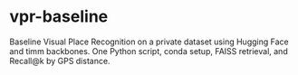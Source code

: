 # vpr-baseline
Baseline Visual Place Recognition on a private dataset using Hugging Face and timm backbones. One Python script, conda setup, FAISS retrieval, and Recall@k by GPS distance.
